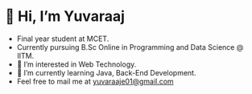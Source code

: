 # 👋 Hi, I’m Yuvaraaj
- Final year student at MCET.
- Currently pursuing B.Sc Online in Programming and Data Science @ IITM.
- 👀 I’m interested in Web Technology.
- 🌱 I’m currently learning Java, Back-End Development.
- Feel free to mail me at yuvaraaje01@gmail.com
